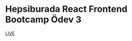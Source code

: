 # Hepsiburada React Frontend Bootcamp Ödev 3
[LIVE](https://616477ea07de5b15193930da--inspiring-spence-f146bc.netlify.app/)
